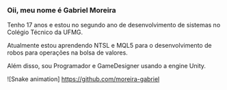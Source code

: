 ### Oii, meu nome é Gabriel Moreira

Tenho 17 anos e estou no segundo ano de desenvolvimento de sistemas no Colégio Técnico da UFMG.

Atualmente estou aprendendo NTSL e MQL5 para o desenvolvimento de robos para operações na bolsa de valores.

Além disso, sou Programador e GameDesigner usando a engine Unity.

![Snake animation] https://github.com/moreira-gabriel


<!--
**moreira-gabriel/moreira-gabriel** is a ✨ _special_ ✨ repository because its `README.md` (this file) appears on your GitHub profile.

Here are some ideas to get you started:

- 🔭 I’m currently working on ...
- 🌱 I’m currently learning ...
- 👯 I’m looking to collaborate on ...
- 🤔 I’m looking for help with ...
- 💬 Ask me about ...
- 📫 How to reach me: ...
- 😄 Pronouns: ...
- ⚡ Fun fact: ...
-->
